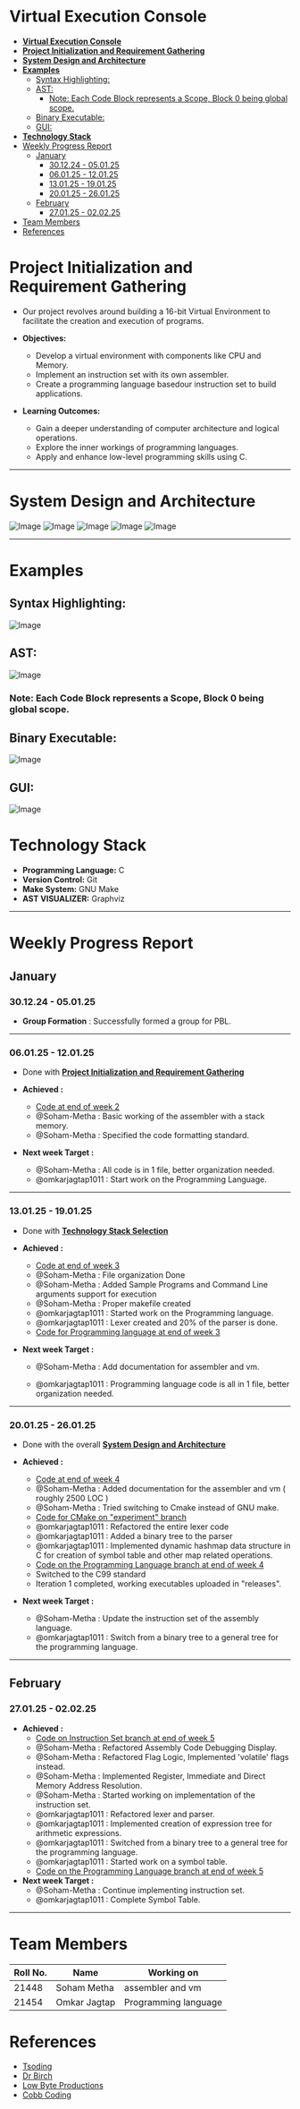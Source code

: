 # Virtual Execution Console

- [**Virtual Execution Console**](#virtual-execution-console)
- [**Project Initialization and Requirement Gathering**](#project-initialization-and-requirement-gathering)
- [**System Design and Architecture**](#system-design-and-architecture)
- [**Examples**](#examples)
    - [Syntax Highlighting:](#syntax-highlighting)
    - [AST:](#ast)
        - [Note: Each Code Block represents a Scope, Block 0 being global scope.](#note-each-code-block-represents-a-scope-block-0-being-global-scope)
    - [Binary Executable:](#binary-executable)
    - [GUI:](#gui)
- [**Technology Stack**](#technology-stack)
- [Weekly Progress Report](#weekly-progress-report)
    - [January](#january)
        - [30.12.24 - 05.01.25](#301224---050125)
        - [06.01.25 - 12.01.25](#060125---120125)
        - [13.01.25 - 19.01.25](#130125---190125)
        - [20.01.25 - 26.01.25](#200125---260125)
    - [February](#february)
        - [27.01.25 - 02.02.25](#270125---020225)
- [Team Members](#team-members)
- [References](#references)

# **Project Initialization and Requirement Gathering**

-   Our project revolves around building a 16-bit Virtual Environment to facilitate the creation and execution of programs.

-   **Objectives:**

    -   Develop a virtual environment with components like CPU and Memory.
    -   Implement an instruction set with its own assembler.
    -   Create a programming language basedour instruction set to build applications.

-   **Learning Outcomes:**

    -   Gain a deeper understanding of computer architecture and logical operations.
    -   Explore the inner workings of programming languages.
    -   Apply and enhance low-level programming skills using C.

---

# **System Design and Architecture**

![Image](extras/ActionPlan.jpeg)
![Image](extras/Architecture/virex_arch.png)
![Image](extras/Architecture/sasm_arch.png)
![Image](extras/Architecture/sasm_components_1.png)
![Image](extras/Architecture/sasm_components_2.png)

---

# **Examples**

## Syntax Highlighting:

![Image](extras/vs_theme.png)

## AST:

![Image](extras/AST_Examples/helloWorld.png)

### Note: Each Code Block represents a Scope, Block 0 being global scope.

## Binary Executable:

![Image](extras/helloWorld_SM.png)

## GUI:

![Image](extras/gui.png)

# **Technology Stack**

-   **Programming Language:** C
-   **Version Control:** Git
-   **Make System:** GNU Make
-   **AST VISUALIZER:** Graphviz

---

# Weekly Progress Report

## January

### 30.12.24 - 05.01.25

-   **Group Formation** : Successfully formed a group for PBL.

---

### 06.01.25 - 12.01.25

-   Done with [**Project Initialization and Requirement Gathering**](#project-initialization-and-requirement-gathering)

-   **Achieved :**

    -   [Code at end of week 2](https://github.com/Team-Binary-Brains/16-bit-virtual-gameboy/commit/1bbd7426f1c436f0dff2404d8a22c2ca330e0a05)
    -   @Soham-Metha : Basic working of the assembler with a stack memory.
    -   @Soham-Metha : Specified the code formatting standard.

-   **Next week Target :**
    -   @Soham-Metha : All code is in 1 file, better organization needed.
    -   @omkarjagtap1011 : Start work on the Programming Language.

---

### 13.01.25 - 19.01.25

-   Done with [**Technology Stack Selection**](#technology-stack)

-   **Achieved :**
    -   [Code at end of week 3](https://github.com/Team-Binary-Brains/16-bit-virtual-gameboy/commit/6bce541e890a0599359e99b6135803865898f0b5)
    -   @Soham-Metha : File organization Done
    -   @Soham-Metha : Added Sample Programs and Command Line arguments support for execution
    -   @Soham-Metha : Proper makefile created
    -   @omkarjagtap1011 : Started work on the Programming language.
    -   @omkarjagtap1011 : Lexer created and 20% of the parser is done.
    -   [Code for Programming language at end of week 3](https://github.com/Team-Binary-Brains/16-bit-virtual-gameboy/commit/aafd9f7d0dae4dcbff32331f98aac4cba23612ae)
-   **Next week Target :**

    -   @Soham-Metha : Add documentation for assembler and vm.

    -   @omkarjagtap1011 : Programming language code is all in 1 file, better organization needed.

---

### 20.01.25 - 26.01.25

-   Done with the overall [**System Design and Architecture**](#system-design-and-architecture)

-   **Achieved :**
    -   [Code at end of week 4](https://github.com/Team-Binary-Brains/16-bit-virtual-gameboy/commit/eaef5cfdfd16a75e57768ad89909ba2058cdc758)
    -   @Soham-Metha : Added documentation for the assembler and vm ( roughly 2500 LOC )
    -   @Soham-Metha : Tried switching to Cmake instead of GNU make.
    -   [Code for CMake on "experiment" branch](https://github.com/Team-Binary-Brains/16-bit-virtual-gameboy/tree/experiment)
    -   @omkarjagtap1011 : Refactored the entire lexer code
    -   @omkarjagtap1011 : Added a binary tree to the parser
    -   @omkarjagtap1011 : Implemented dynamic hashmap data structure in C for creation of symbol table and other map related operations.
    -   [Code on the Programming Language branch at end of week 4](https://github.com/Team-Binary-Brains/16-bit-virtual-gameboy/commit/0ee9d1c712f0bf46b9851d3ffb7f00996c4a7af7)
    -   Switched to the C99 standard
    -   Iteration 1 completed, working executables uploaded in "releases".
-   **Next week Target :**
    -   @Soham-Metha : Update the instruction set of the assembly language.
    -   @omkarjagtap1011 : Switch from a binary tree to a general tree for the programming language.

---

## February

### 27.01.25 - 02.02.25

-   **Achieved :**
    -   [Code on Instruction Set branch at end of week 5](https://github.com/Team-Binary-Brains/16-bit-virtual-gameboy/tree/53c31a39205a17e31c2ea404c38545a88720b23f)
    -   @Soham-Metha : Refactored Assembly Code Debugging Display.
    -   @Soham-Metha : Refactored Flag Logic, Implemented 'volatile' flags instead.
    -   @Soham-Metha : Implemented Register, Immediate and Direct Memory Address Resolution.
    -   @Soham-Metha : Started working on implementation of the instruction set.
    -   @omkarjagtap1011 : Refactored lexer and parser.
    -   @omkarjagtap1011 : Implemented creation of expression tree for arithmetic expressions.
    -   @omkarjagtap1011 : Switched from a binary tree to a general tree for the programming language.
    -   @omkarjagtap1011 : Started work on a symbol table.
    -   [Code on the Programming Language branch at end of week 5](https://github.com/Team-Binary-Brains/16-bit-virtual-gameboy/tree/b6fc01d4ab11c514d66a2300936d6a5b0d8fa112)
-   **Next week Target :**
    -   @Soham-Metha : Continue implementing instruction set.
    -   @omkarjagtap1011 : Complete Symbol Table.

---

# Team Members

| Roll No. | Name         | Working on           |
| -------- | ------------ | -------------------- |
| 21448    | Soham Metha  | assembler and vm     |
| 21454    | Omkar Jagtap | Programming language |

# References

-   [Tsoding](https://www.youtube.com/playlist?list=PLpM-Dvs8t0VY73ytTCQqgvgCWttV3m8LM)
-   [Dr Birch](https://www.youtube.com/@dr-Jonas-Birch)
-   [Low Byte Productions](https://www.youtube.com/playlist?list=PLP29wDx6QmW5DdwpdwHCRJsEubS5NrQ9b)
-   [Cobb Coding](https://www.youtube.com/playlist?list=PLRnI_2_ZWhtCxHQ_3zDfW0-RgiWo8ftyj)
